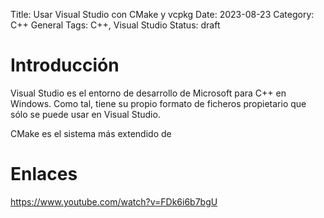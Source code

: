 Title: Usar Visual Studio con CMake y vcpkg
Date: 2023-08-23
Category: C++ General
Tags: C++, Visual Studio
Status: draft

# Introducción

Visual Studio es el entorno de desarrollo de Microsoft para C++ en Windows.
Como tal, tiene su propio formato de ficheros propietario que sólo se puede usar en Visual Studio.

CMake es el sistema más extendido de 


# Enlaces

https://www.youtube.com/watch?v=FDk6i6b7bgU


